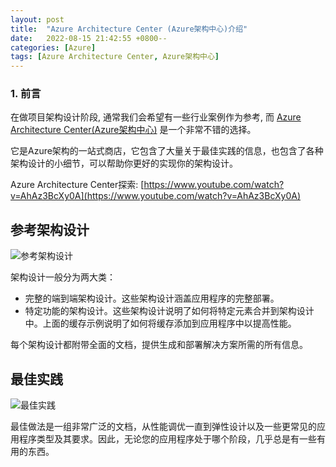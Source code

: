 ```yaml
---
layout: post
title:  "Azure Architecture Center (Azure架构中心)介绍"
date:   2022-08-15 21:42:55 +0800--
categories: [Azure]
tags: [Azure Architecture Center, Azure架构中心]  
---
```


### 1. 前言

在做项目架构设计阶段, 通常我们会希望有一些行业案例作为参考, 而 [Azure Architecture Center(Azure架构中心)](https://docs.microsoft.com/en-us/azure/architecture/) 是一个非常不错的选择。

它是Azure架构的一站式商店，它包含了大量关于最佳实践的信息，也包含了各种架构设计的小细节，可以帮助你更好的实现你的架构设计。

Azure Architecture Center探索: [https://www.youtube.com/watch?v=AhAz3BcXy0A](https://www.youtube.com/watch?v=AhAz3BcXy0A)

## 参考架构设计

![参考架构设计](https://ssw.com.au/rules/static/525e17764c2805c16b144adb8e7ed265/2bef9/referencearchitectures.png)

架构设计一般分为两大类：

* 完整的端到端架构设计。这些架构设计涵盖应用程序的完整部署。
* 特定功能的架构设计。这些架构设计说明了如何将特定元素合并到架构设计中。上面的缓存示例说明了如何将缓存添加到应用程序中以提高性能。

每个架构设计都附带全面的文档，提供生成和部署解决方案所需的所有信息。

## 最佳实践

![最佳实践](https://ssw.com.au/rules/static/2c9b3ee2b45e53b9418855048950e9de/2bef9/bestpractices.png)

最佳做法是一组非常广泛的文档，从性能调优一直到弹性设计以及一些更常见的应用程序类型及其要求。因此，无论您的应用程序处于哪个阶段，几乎总是有一些有用的东西。
